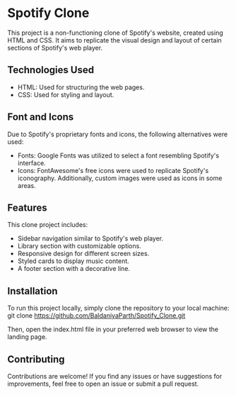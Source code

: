 # Spotify Clone

This project is a non-functioning clone of Spotify's website, created using HTML and CSS. It aims to replicate the visual design and layout of certain sections of Spotify's web player.

## Technologies Used

- HTML: Used for structuring the web pages.
- CSS: Used for styling and layout.

## Font and Icons

Due to Spotify's proprietary fonts and icons, the following alternatives were used:

- Fonts: Google Fonts was utilized to select a font resembling Spotify's interface.
- Icons: FontAwesome's free icons were used to replicate Spotify's iconography. Additionally, custom images were used as icons in some areas.

## Features

This clone project includes:

- Sidebar navigation similar to Spotify's web player.
- Library section with customizable options.
- Responsive design for different screen sizes.
- Styled cards to display music content.
- A footer section with a decorative line.

## Installation
To run this project locally, simply clone the repository to your local machine:
git clone https://github.com/BaldaniyaParth/Spotify_Clone.git

Then, open the index.html file in your preferred web browser to view the landing page.

## Contributing
Contributions are welcome! If you find any issues or have suggestions for improvements, feel free to open an issue or submit a pull request.
